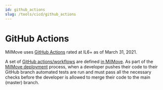 ```yaml
---
id: github_actions
slug: /tools/cicd/github_actions
---
```

# GitHub Actions

MilMove uses [GitHub Actions](https://dp3.atlassian.net/wiki/spaces/MT/pages/1250197576/ADR-0029+Replace+CircleCI+SaaS+with+GitHub+Actions) rated at IL6+ as of March 31, 2021.

A set of [GitHub actions/workflows](https://docs.github.com/en/actions/learn-github-actions/understanding-github-actions) are defined [in MilMove](https://github.com/transcom/mymove/tree/master/.github/workflows).
As part of the [MilMove deployment](https://dp3.atlassian.net/wiki/spaces/MT/pages/1467252884/Deployment) process, when a developer pushes their code to their GitHub branch automated tests are run and must pass all the necessary checks 
before the developer is allowed to merge their code to the main (master) branch.